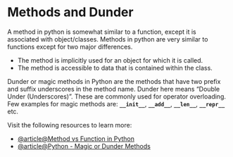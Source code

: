 # Methods and Dunder

A method in python is somewhat similar to a function, except it is associated with object/classes. Methods in python are very similar to functions except for two major differences.

- The method is implicitly used for an object for which it is called.
- The method is accessible to data that is contained within the class.

Dunder or magic methods in Python are the methods that have two prefix and suffix underscores in the method name. Dunder here means “Double Under (Underscores)”. These are commonly used for operator overloading. Few examples for magic methods are: **`__init__`**, **`__add__`**, **`__len__`**, **`__repr__`** etc.

Visit the following resources to learn more:

- [@article@Method vs Function in Python](https://www.tutorialspoint.com/difference-between-method-and-function-in-python)
- [@article@Python - Magic or Dunder Methods](https://www.tutorialsteacher.com/python/magic-methods-in-python)
